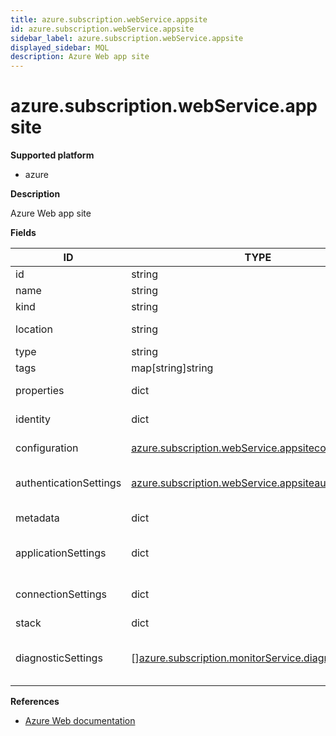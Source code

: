 ```yaml
---
title: azure.subscription.webService.appsite
id: azure.subscription.webService.appsite
sidebar_label: azure.subscription.webService.appsite
displayed_sidebar: MQL
description: Azure Web app site
---
```


# azure.subscription.webService.appsite

**Supported platform**

- azure

**Description**

Azure Web app site

**Fields**

| ID                     | TYPE                                                                                                                    | DESCRIPTION                              |
| ---------------------- | ----------------------------------------------------------------------------------------------------------------------- | ---------------------------------------- |
| id                     | string                                                                                                                  | App site ID                              |
| name                   | string                                                                                                                  | App site name                            |
| kind                   | string                                                                                                                  | App site kind                            |
| location               | string                                                                                                                  | App site location                        |
| type                   | string                                                                                                                  | App site type                            |
| tags                   | map[string]string                                                                                                       | App site tags                            |
| properties             | dict                                                                                                                    | App site properties                      |
| identity               | dict                                                                                                                    | App site identity                        |
| configuration          | [azure.subscription.webService.appsiteconfig](azure.subscription.webservice.appsiteconfig.md)                           | App site configuration                   |
| authenticationSettings | [azure.subscription.webService.appsiteauthsettings](azure.subscription.webservice.appsiteauthsettings.md)               | App site authentication settings         |
| metadata               | dict                                                                                                                    | App site metadata                        |
| applicationSettings    | dict                                                                                                                    | App site application settings            |
| connectionSettings     | dict                                                                                                                    | App site connection settings             |
| stack                  | dict                                                                                                                    | App site stack                           |
| diagnosticSettings     | &#91;&#93;[azure.subscription.monitorService.diagnosticsetting](azure.subscription.monitorservice.diagnosticsetting.md) | Diagnostic settings for the web app site |

**References**

- [Azure Web documentation](https://learn.microsoft.com/en-us/azure/?product=web)
